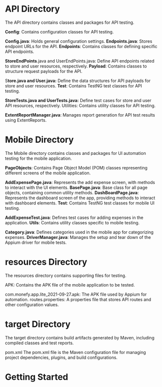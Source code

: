 # **API Directory**

The API directory contains classes and packages for API testing.

**Config**: Contains configuration classes for API testing.

**Config.java**: Holds general configuration settings.
**Endpoints.java**: Stores endpoint URLs for the API.
**Endpoints**: Contains classes for defining specific API endpoints.

**StoreEndPoints**.java and UserEndPoints.java: Define API endpoints related to store and user resources, respectively.
**Payload**: Contains classes to structure request payloads for the API.

S**tore.java and User.java:** Define the data structures for API payloads for store and user resources.
**Test**: Contains TestNG test classes for API testing.

**StoreTests.java and UserTests.java:** Define test cases for store and user API resources, respectively.
Utilities: Contains utility classes for API testing.

**ExtentReportManager.java**: Manages report generation for API test results using ExtentReports.

# **Mobile Directory**

The Mobile directory contains classes and packages for UI automation testing for the mobile application.

**PageObjects**: Contains Page Object Model (POM) classes representing different screens of the mobile application.

**AddExpensePage.java**: Represents the add expense screen, with methods to interact with the UI elements.
**BasePage.java**: Base class for all page objects, containing common utility methods.
**DashBoardPage.java**: Represents the dashboard screen of the app, providing methods to interact with dashboard elements.
**Test**: Contains TestNG test classes for mobile UI testing.

**AddExpenseTest.java**: Defines test cases for adding expenses in the application.
**Utils**: Contains utility classes specific to mobile testing.

**Category.java**: Defines categories used in the mobile app for categorizing expenses.
**DriverManager.java**: Manages the setup and tear down of the Appium driver for mobile tests.

# **resources Directory**

The resources directory contains supporting files for testing.

APK: Contains the APK file of the mobile application to be tested.

com.monefy.app.lite_2021-09-27.apk: The APK file used by Appium for automation.
routes.properties: A properties file that stores API routes and other configuration values.

# target Directory

The target directory contains build artifacts generated by Maven, including compiled classes and test reports.

pom.xml
The pom.xml file is the Maven configuration file for managing project dependencies, plugins, and build configurations.

# **Getting Started**
